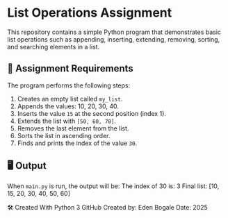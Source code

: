 # List Operations Assignment

This repository contains a simple Python program that demonstrates basic list operations such as appending, inserting, extending, removing, sorting, and searching elements in a list.

## 📝 Assignment Requirements
The program performs the following steps:
1. Creates an empty list called `my_list`.
2. Appends the values: 10, 20, 30, 40.
3. Inserts the value `15` at the second position (index 1).
4. Extends the list with `[50, 60, 70]`.
5. Removes the last element from the list.
6. Sorts the list in ascending order.
7. Finds and prints the index of the value `30`.

## 🖥️ Output
When `main.py` is run, the output will be:
The index of 30 is: 3
Final list: [10, 15, 20, 30, 40, 50, 60]

🛠️ Created With
Python 3
GitHub
Created by: Eden Bogale
Date: 2025

